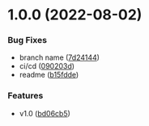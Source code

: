 # 1.0.0 (2022-08-02)


### Bug Fixes

* branch name ([7d24144](https://github.com/NetDevPack/Fido2.EntityFramework.Store/commit/7d24144481d77f2d24ea27ecee0727faf60a51cb))
* ci/cd ([090203d](https://github.com/NetDevPack/Fido2.EntityFramework.Store/commit/090203d20fd2eeb6acac2b2a601291b58c738354))
* readme ([b15fdde](https://github.com/NetDevPack/Fido2.EntityFramework.Store/commit/b15fddef13740cddc2156c93219cd0e3a0ad59df))


### Features

* v1.0 ([bd06cb5](https://github.com/NetDevPack/Fido2.EntityFramework.Store/commit/bd06cb5d7d81bca14ce620fe963792be635831e3))
